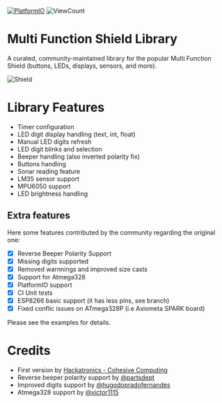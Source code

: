[![PlatformIO](https://github.com/hpsaturn/MultiFuncShield-Library/workflows/PlatformIO/badge.svg)](https://github.com/hpsaturn/MultiFuncShield-Library/actions/) ![ViewCount](https://views.whatilearened.today/views/github/hpsaturn/MultiFuncShield-Library.svg) 

# Multi Function Shield Library

A curated, community-maintained library for the popular Multi Function Shield (buttons, LEDs, displays, sensors, and more).

![Shield](https://raw.githubusercontent.com/hpsaturn/MultiFuncShield-Library/refs/heads/master/images/shield00.jpg)

# Library Features

- Timer configuration
- LED digit display handling (text, int, float)
- Manual LED digits refresh
- LED digit blinks and selection
- Beeper handling (also inverted polarity fix)
- Buttons handling
- Sonar reading feature
- LM35 sensor support
- MPU6050 support
- LED brightness handling

## Extra features

Here some features contributed by the community regarding the original one:

- [x] Reverse Beeper Polarity Support
- [x] Missing digits supported
- [x] Removed warnnings and improved size casts
- [x] Support for Atmega328
- [x] PlatformIO support
- [x] CI Unit tests
- [x] ESP8266 basic support (it has less pins, see branch)
- [x] Fixed conflic issues on ATmega328P (i.e Axiometa SPARK board)

Please see the examples for details.

# Credits

- First version by [Hackatronics - Cohesive Computing](http://www.cohesivecomputing.co.uk/hackatronics/arduino-multi-function-shield/) 
- Reverse beeper polarity support by [@partsdept](https://github.com/partsdept)
- Improved digits support by [@hugodopradofernandes](https://github.com/hugodopradofernandes)
- Atmega328 support by [@victor1115](https://github.com/victor1115)
